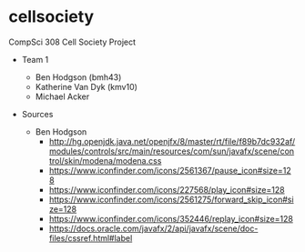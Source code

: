 # cellsociety

CompSci 308 Cell Society Project

* Team 1
    * Ben Hodgson (bmh43)
    * Katherine Van Dyk (kmv10)
    * Michael Acker

    
* Sources
    * Ben Hodgson
        * http://hg.openjdk.java.net/openjfx/8/master/rt/file/f89b7dc932af/modules/controls/src/main/resources/com/sun/javafx/scene/control/skin/modena/modena.css
        * https://www.iconfinder.com/icons/2561367/pause_icon#size=128
        * https://www.iconfinder.com/icons/227568/play_icon#size=128
        * https://www.iconfinder.com/icons/2561275/forward_skip_icon#size=128
        * https://www.iconfinder.com/icons/352446/replay_icon#size=128
        * https://docs.oracle.com/javafx/2/api/javafx/scene/doc-files/cssref.html#label
        